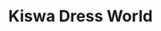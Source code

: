 ---
title: "Kiswa Dress World"
url: /elamthuruthy-kuttanellur-thrissur/kiswa-dress-world/
shop: clothes
---
